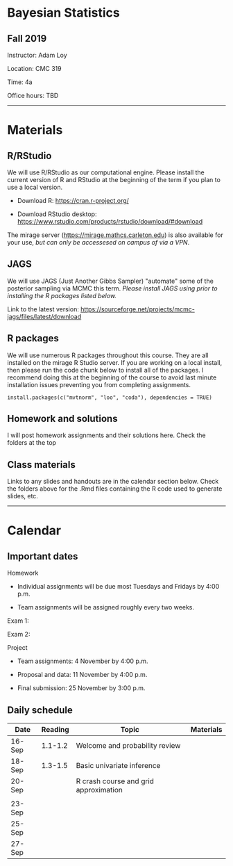 # Bayesian Statistics

## Fall 2019

Instructor: Adam Loy

Location: CMC 319

Time: 4a

Office hours: TBD

* * * 

# Materials

## R/RStudio

We will use R/RStudio as our computational engine. Please install the current version of R and RStudio at
the beginning of the term if you plan to use a local version.

- Download R: https://cran.r-project.org/

- Download RStudio desktop: https://www.rstudio.com/products/rstudio/download/#download

The mirage server (https://mirage.mathcs.carleton.edu) is also available for your use, *but can only be accessesed on campus of via a VPN*.

## JAGS

We will use JAGS (Just Another Gibbs Sampler) "automate" some of the posterior sampling via MCMC this term. *Please install JAGS using prior to installing the R packages listed below.*

Link to the latest version: https://sourceforge.net/projects/mcmc-jags/files/latest/download

## R packages

We will use numerous R packages throughout this course. They are all installed on the mirage R Studio server.
If you are working on a local install, then please run the code chunk below to install all of the packages.
I recommend doing this at the beginning of the course to avoid last minute installation issues preventing
you from completing assignments.

```
install.packages(c("mvtnorm", "loo", "coda"), dependencies = TRUE)
```

## Homework and solutions

I will post homework assignments and their solutions here. Check the folders at the top

## Class materials

Links to any slides and handouts are in the calendar section below. Check the folders above for the .Rmd files
containing the R code used to generate slides, etc.

* * * 

# Calendar

## Important dates

Homework

 - Individual assignments will be due most Tuesdays and Fridays by 4:00 p.m.
 
 - Team assignments will be assigned roughly every two weeks.

Exam 1:

Exam 2:

Project

- Team assignments: 4 November by 4:00 p.m.

- Proposal and data: 11 November by 4:00 p.m.

- Final submission: 25 November by 3:00 p.m.

## Daily schedule

Date | Reading | Topic | Materials
-----|---------|-----------|----------------
16-Sep | 1.1-1.2 | Welcome and probability review |
18-Sep | 1.3-1.5 | Basic univariate inference |
20-Sep |  | R crash course and grid approximation |
 | | |
23-Sep | | |
25-Sep | | |
27-Sep | | |
